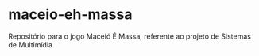 # maceio-eh-massa
Repositório para o jogo Maceió É Massa, referente ao projeto de Sistemas de Multimídia
